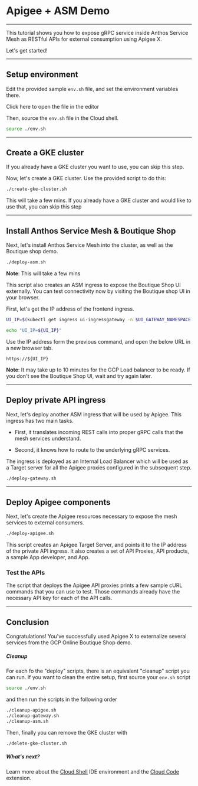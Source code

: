 # Apigee + ASM Demo

---
This tutorial shows you how to expose gRPC service inside Anthos Service Mesh as RESTful APIs for external consumption using Apigee X.

Let's get started!

---

## Setup environment

Edit the provided sample `env.sh` file, and set the environment variables there.

Click <walkthrough-editor-open-file filePath="env.sh">here</walkthrough-editor-open-file> to open the file in the editor

Then, source the `env.sh` file in the Cloud shell.

```sh
source ./env.sh
```

---

## Create a GKE cluster

If you already have a GKE cluster you want to use, you can skip this step.

Now, let's create a GKE cluster. Use the provided script to do this:

```sh
./create-gke-cluster.sh
```

<walkthrough-footnote>This will take a few mins. If you already have a GKE cluster and would like to use that, you can skip this step</walkthrough-footnote>

---

## Install Anthos Service Mesh & Boutique Shop

Next, let's install Anthos Service Mesh into the cluster, as well as the Boutique shop demo.

```sh
./deploy-asm.sh
```
**Note**: This will take a few mins

This script also creates an ASM ingress to expose the Boutique Shop UI externally. 
You can test connectivity now by visiting the Boutique shop UI in your browser.

First, let's get the IP address of the frontend ingress.

```sh
UI_IP=$(kubectl get ingress ui-ingressgateway -n $UI_GATEWAY_NAMESPACE -o jsonpath='{.status.loadBalancer.ingress[0].ip}')

echo "UI_IP=${UI_IP}"
```


Use the IP address form the previous command, and open the below URL in a new browser tab.

```
https://${UI_IP}
```

**Note**: It may take up to 10 minutes for the GCP Load balancer to be ready. If you don't see the Boutique Shop UI, wait and try again later.

--- 

## Deploy private API ingress

Next, let's deploy another ASM ingress that will be used by Apigee. This ingress has two main tasks. 

  * First, it translates incoming REST calls into proper gRPC calls that the mesh services understand. 

  * Second, it knows how to route to the underlying gRPC services. 

The ingress is deployed as an Internal Load Balancer which will be used as a Target server for all the Apigee proxies configured in the subsequent step.

```sh
./deploy-gateway.sh
```

--- 

## Deploy Apigee components

Next, let's create the Apigee resources necessary to expose the mesh services to external consumers.

```sh
./deploy-apigee.sh
```

This script creates an Apigee Target Server, and points it to the IP address of the private API ingress.
It also creates a set of API Proxies, API products, a sample App developer, and App.


### Test the APIs 

The script that deploys the Apigee API proxies prints a few sample cURL commands that you can use to test.
Those commands already have the necessary API key for each of the API calls.

---
## Conclusion

<walkthrough-conclusion-trophy></walkthrough-conclusion-trophy>

Congratulations! You've successfully used Apigee X to externalize several services from the GCP Online Boutique Shop demo.

<walkthrough-inline-feedback></walkthrough-inline-feedback>

##### Cleanup

For each fo the "deploy" scripts, there is an equivalent "cleanup" script you can run.
If you want to clean the entire setup, first source your `env.sh` script

```sh
source ./env.sh
```

and then run the scripts in the following order

```bash
./cleanup-apigee.sh
./cleanup-gateway.sh
./cleanup-asm.sh
```

Then, finally you can remove the GKE cluster with

```bash
./delete-gke-cluster.sh
```

##### What's next?

Learn more about the [Cloud Shell](https://cloud.google.com/shell) IDE environment and the [Cloud Code](https://cloud.google.com/code) extension.